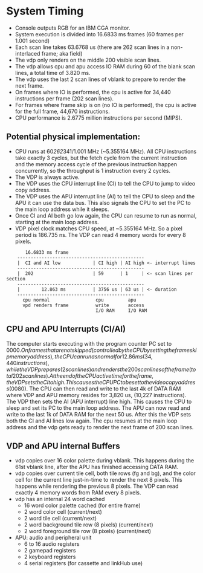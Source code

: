 System Timing
=============

- Console outputs RGB for an IBM CGA monitor.
- System execution is divided into 16.6833 ms frames (60 frames per 1.001 second)
- Each scan line takes 63.6768 us (there are 262 scan lines in a non-interlaced frame; aka field)
- The vdp only renders on the middle 200 visible scan lines.
- The vdp allows cpu and apu access IO RAM during 60 of the blank scan lines, a total time of 3.820 ms.
- The vdp uses the last 2 scan lines of vblank to prepare to render the next frame.
- On frames where IO is performed, the cpu is active for 34,440 instructions per frame (202 scan lines).
- For frames where frame skip is on (no IO is performed), the cpu is active for the full frame, 44,670 instructions.
- CPU performance is 2.6775 million instructions per second (MIPS).


Potential physical implementation:
-----------------------------------------

- CPU runs at 60*262*341/1.001 MHz (~5.355164 MHz).  All CPU instructions take exactly 3 cycles, but the fetch cycle from the current instruction and the memory access cycle of the previous instruction happen concurrently, so the throughput is 1 instruction every 2 cycles.
- The VDP is always active.
- The VDP uses the CPU interrupt line (CI) to tell the CPU to jump to video copy address.
- The VDP uses the APU interrupt line (AI) to tell the CPU to sleep and the APU it can use the data bus.  This also signals the CPU to set the PC to the main loop address while it sleeps.
- Once CI and AI both go low again, the CPU can resume to run as normal, starting at the main loop address.
- VDP pixel clock matches CPU speed, at ~5.355164 MHz.  So a pixel period is 186.735 ns.  The VDP can read 4 memory words for every 8 pixels.

```
       16.6833 ms frame
    -----------------------------------------------
    |  CI and AI low            | CI high | AI high <- interrupt lines
    -----------------------------------------------
    |  202                      | 59      | 1     | <- scan lines per section
    -----------------------------------------------
    |        12.863 ms          | 3756 us | 63 us | <- duration
    -----------------------------------------------
      cpu normal                 cpu         apu
      vpd renders frame          write       access
                                 I/O RAM     I/O RAM
```


CPU and APU Interrupts (CI/AI)
----------------------------

The computer starts executing with the program counter
PC set to $0000.
On frames that are not skipped (controlled by the CPU by setting the frame skip memory address), the CPU can run as normal for 12.86 ms (34,440 instructions), while the VDP prepares (2 scan lines) and renders the 200 scan lines of the frame (total 202 scan lines).
At the end of the CPU active time for the frame,
the VDP sets the CI to high.  This causes the CPU PC to be set to the video copy address ($0080).
The CPU can then read and write to the last 4k of DATA RAM where VDP and APU memory resides for 3,820 us, (10,227 instructions).
The VDP then sets the AI (APU interrupt) line high.  This causes the CPU to sleep and set its PC to the main loop address.  The APU can now read and write to the last 1k of DATA RAM for the next 50 us.
After this the VDP sets both the CI and AI lines low again.  The cpu resumes at the main loop address and the vdp gets ready to render the next frame of 200 scan lines.


VDP and APU internal Buffers
----------------------------

- vdp copies over 16 color palette during vblank.  This happens during the 61st vblank line, after the APU has finished accessing DATA RAM.
- vdp copies over current tile cell, both tile rows (fg and bg), and the color cell for the current line just-in-time to render the next 8 pixels.  This happens while rendering the previous 8 pixels.  The VDP can read exactly 4 memory words from RAM every 8 pixels.
- vdp has an internal 24 word cached
    - 16 word color palette cached (for entire frame)
    - 2 word color cell (current/next)
    - 2 word tile cell (current/next)
    - 2 word background tile row (8 pixels) (current/next)
    - 2 word foreground tile row (8 pixels) (current/next)
- APU: audio and peripheral unit
    - 6 to 16 audio registers
    - 2 gamepad registers
    - 2 keyboard registers
    - 4 serial registers (for cassette and linkHub use)
